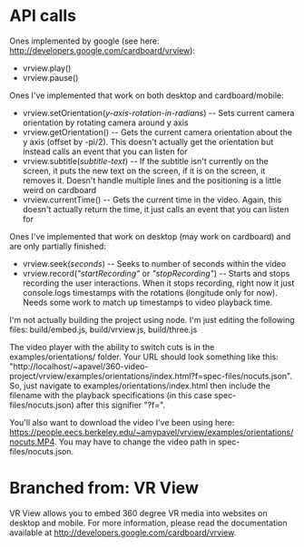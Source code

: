 API calls
=======

Ones implemented by google (see here: <http://developers.google.com/cardboard/vrview>): 
* vrview.play()
* vrview.pause()

Ones I've implemented that work on both desktop and cardboard/mobile: 
* vrview.setOrientation(_y-axis-rotation-in-radians_) -- Sets current camera orientation by rotating camera around y axis 
* vrview.getOrientation() -- Gets the current camera orientation about the y axis (offset by -pi/2). This doesn't actually get the orientation but instead calls an event that you can listen for
* vrview.subtitle(_subtitle-text_) -- If the subtitle isn't currently on the screen, it puts the new text on the screen, if it is on the screen, it removes it. Doesn't handle multiple lines and the positioning is a little weird on cardboard
* vrview.currentTime() -- Gets the current time in the video. Again, this doesn't actually return the time, it just calls an event that you can listen for

Ones I've implemented that work on desktop (may work on cardboard) and are only partially finished:
* vrview.seek(_seconds_) -- Seeks to number of seconds within the video
* vrview.record(_"startRecording"_ or _"stopRecording"_) -- Starts and stops recording the user interactions. When it stops recording, right now it just console.logs timestamps with the rotations (longitude only for now). Needs some work to match up timestamps to video playback time.

I'm not actually building the project using node. I'm just editing the following files: build/embed.js, build/vrview.js, build/three.js

The video player with the ability to switch cuts is in the examples/orientations/ folder. Your URL should look something like this: "http://localhost/~apavel/360-video-project/vrview/examples/orientations/index.html?f=spec-files/nocuts.json". So, just navigate to examples/orientations/index.html then include the filename with the playback specifications (in this case spec-files/nocuts.json) after this signifier "?f=".  

You'll also want to download the video I've been using here: https://people.eecs.berkeley.edu/~amypavel/vrview/examples/orientations/nocuts.MP4. You may have to change the video path in spec-files/nocuts.json.

Branched from: VR View
=======

VR View allows you to embed 360 degree VR media into websites on desktop and
mobile. For more information, please read the documentation available at
<http://developers.google.com/cardboard/vrview>.
